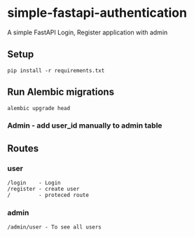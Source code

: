 # simple-fastapi-authentication
A simple FastAPI Login, Register application with admin

## Setup
```
pip install -r requirements.txt
```

## Run Alembic migrations
  ```
  alembic upgrade head
  ```

### Admin - add user_id manually to admin table

## Routes
  ### user
    /login    - Login
    /register - create user
    /         - proteced route
  
  ### admin
    /admin/user - To see all users
